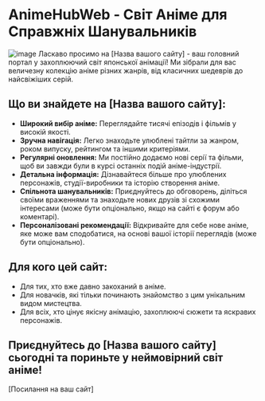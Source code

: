 # AnimeHubWeb - Світ Аніме для Справжніх Шанувальників
![image](https://github.com/Vanea678/AnimeHubWeb/materials\sites.png)
Ласкаво просимо на [Назва вашого сайту] - ваш головний портал у захоплюючий світ японської анімації! Ми зібрали для вас величезну колекцію аніме різних жанрів, від класичних шедеврів до найсвіжіших серій.

## Що ви знайдете на [Назва вашого сайту]:

* **Широкий вибір аніме:** Переглядайте тисячі епізодів і фільмів у високій якості.
* **Зручна навігація:** Легко знаходьте улюблені тайтли за жанром, роком випуску, рейтингом та іншими критеріями.
* **Регулярні оновлення:** Ми постійно додаємо нові серії та фільми, щоб ви завжди були в курсі останніх подій аніме-індустрії.
* **Детальна інформація:** Дізнавайтеся більше про улюблених персонажів, студії-виробники та історію створення аніме.
* **Спільнота шанувальників:** Приєднуйтесь до обговорень, діліться своїми враженнями та знаходьте нових друзів зі схожими інтересами (може бути опціонально, якщо на сайті є форум або коментарі).
* **Персоналізовані рекомендації:** Відкривайте для себе нове аніме, яке може вам сподобатися, на основі вашої історії переглядів (може бути опціонально).

## Для кого цей сайт:

* Для тих, хто вже давно закоханий в аніме.
* Для новачків, які тільки починають знайомство з цим унікальним видом мистецтва.
* Для всіх, хто цінує якісну анімацію, захоплюючі сюжети та яскравих персонажів.

## Приєднуйтесь до [Назва вашого сайту] сьогодні та пориньте у неймовірний світ аніме!

[Посилання на ваш сайт]
